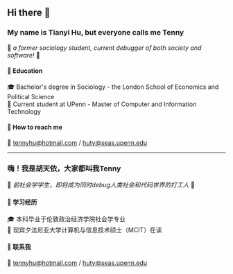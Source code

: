 ## Hi there 👋

<!--
**TennyHu/TennyHu** is a ✨ _special_ ✨ repository because its `README.md` (this file) appears on your GitHub profile.

Here are some ideas to get you started:

- 🔭 I’m currently working on ...
- 🌱 I’m currently learning ...
- 👯 I’m looking to collaborate on ...
- 🤔 I’m looking for help with ...
- 💬 Ask me about ...
- 📫 How to reach me: ...
- 😄 Pronouns: ...
- ⚡ Fun fact: ...
-->

### My name is Tianyi Hu, but everyone calls me Tenny

🥕 *a former sociology student, current debugger of both society and software!* 🥕   

#### 🧠 Education
🎓 Bachelor's degree in Sociology - the London School of Economics and Political Science  
📖 Current student at UPenn - Master of Computer and Information Technology  

#### 📧 How to reach me
💌 tennyhu@hotmail.com / huty@seas.upenn.edu

-------------------------------------------------------------------------------------------------------------------

### 嗨！我是胡天依，大家都叫我Tenny
🥕 *前社会学学生，即将成为同时debug人类社会和代码世界的打工人* 🥕  

#### 🧠 学习经历
🎓 本科毕业于伦敦政治经济学院社会学专业  
📖 现宾夕法尼亚大学计算机与信息技术硕士（MCIT）在读

#### 📧 联系我
💌 tennyhu@hotmail.com / huty@seas.upenn.edu
